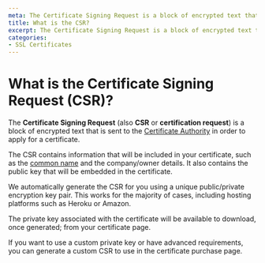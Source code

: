 ```yaml
---
meta: The Certificate Signing Request is a block of encrypted text that is sent to the Certificate Authority in order to apply for a certificate.
title: What is the CSR?
excerpt: The Certificate Signing Request is a block of encrypted text that is sent to the Certificate Authority in order to apply for a certificate.
categories:
- SSL Certificates
---
```


# What is the Certificate Signing Request (CSR)?

The **Certificate Signing Request** (also **CSR** or **certification request**) is a block of encrypted text that is sent to the [Certificate Authority](/articles/what-is-certificate-authority) in order to apply for a certificate.

The CSR contains information that will be included in your certificate, such as the [common name](/articles/what-is-common-name) and the company/owner details. It also contains the public key that will be embedded in the certificate.

<info>
We automatically generate the CSR for you using a unique public/private encryption key pair. This works for the majority of cases, including hosting platforms such as Heroku or Amazon.

The private key associated with the certificate will be available to download, once generated; from your certificate page.

If you want to use a custom private key or have advanced requirements, you can generate a custom CSR to use in the certificate purchase page.
</info>

